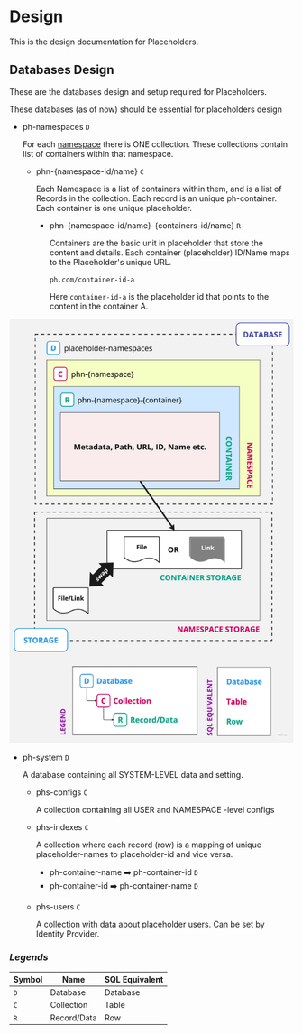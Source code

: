 # Design

This is the design documentation for Placeholders.

## Databases Design

These are the databases design and setup required for Placeholders.

These databases (as of now) should be essential for placeholders design

- ph-namespaces `D`

	For each [namespace](#) there is ONE collection. These collections contain list of containers within that namespace.

	- phn-{namespace-id/name} `C`

		Each Namespace is a list of containers within them, and is a list of Records in the collection. Each record is an unique ph-container. Each container is one unique placeholder.

    	- phn-{namespace-id/name}-{containers-id/name} `R`

    		Containers are the basic unit in placeholder that store the content and details. Each container (placeholder) ID/Name maps to the Placeholder's unique URL. 

    		```
    		ph.com/container-id-a
    		```

    		Here `container-id-a` is the placeholder id that points to the content in the container A.


![](placeholders.db.design.phn.jpeg)

- ph-system `D`

	A database containing all SYSTEM-LEVEL data and setting.

	- phs-configs `C`

		A collection containing all USER and NAMESPACE -level configs

	- phs-indexes `C`

		A collection where each record (row) is a mapping of unique placeholder-names to placeholder-id and vice versa.

		- ph-container-name ➡️ ph-container-id   `D`
		- ph-container-id   ➡️ ph-container-name `D`

	- phs-users `C`

		A collection with data about placeholder users. Can be set by Identity Provider.



### *Legends*

| Symbol | Name        | SQL Equivalent |
|--------|-------------|----------------|
| `D`    | Database    | Database       |
| `C`    | Collection  | Table          |
| `R`    | Record/Data | Row            |